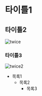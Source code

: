 # 타이틀1
## 타이틀2
![twice](https://images.genius.com/fc40c49e3f8cd22a00d9fe7a7975bb75.600x600x1.jpg)
### 타이틀3
![twice2](https://github.com/denim5409/conneted/blob/master/twice.jpg?raw=true)
* 목록1
  * 목록2
    * 목록3

